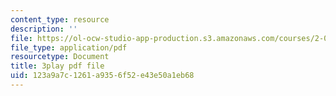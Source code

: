```yaml
---
content_type: resource
description: ''
file: https://ol-ocw-studio-app-production.s3.amazonaws.com/courses/2-003sc-engineering-dynamics-fall-2011/123a9a7c1261a9356f52e43e50a1eb68_qrbCpv3Sv34.pdf
file_type: application/pdf
resourcetype: Document
title: 3play pdf file
uid: 123a9a7c-1261-a935-6f52-e43e50a1eb68
---
```

